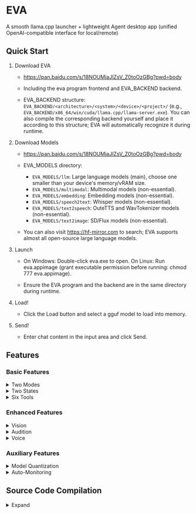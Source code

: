 # EVA

A smooth llama.cpp launcher + lightweight Agent desktop app (unified OpenAI-compatible interface for local/remote)



## Quick Start

1. Download EVA

    - https://pan.baidu.com/s/18NOUMjaJIZsV_Z0toOzGBg?pwd=body

    - Including the eva program frontend and EVA_BACKEND backend.

    - EVA_BACKEND structure: `EVA_BACKEND/<architecture>/<system>/<device>/<project>/` (e.g., `EVA_BACKEND/x86_64/win/cuda/llama.cpp/llama-server.exe`). You can also compile the corresponding backend yourself and place it according to this structure; EVA will automatically recognize it during runtime.

2. Download Models

    - https://pan.baidu.com/s/18NOUMjaJIZsV_Z0toOzGBg?pwd=body

    - EVA_MODELS directory:
      - `EVA_MODELS/llm`: Large language models (main), choose one smaller than your device's memory/vRAM size.
      - `EVA_MODELS/multimodal`: Multimodal models (non-essential).
      - `EVA_MODELS/embedding`: Embedding models (non-essential).
      - `EVA_MODELS/speech2text`: Whisper models (non-essential).
      - `EVA_MODELS/text2speech`: OuteTTS and WavTokenizer models (non-essential).
      - `EVA_MODELS/text2image`: SD/Flux models (non-essential).

    - You can also visit https://hf-mirror.com to search; EVA supports almost all open-source large language models.

3. Launch

    - On Windows: Double-click eva.exe to open. On Linux: Run eva.appimage (grant executable permission before running: chmod 777 eva.appimage).

    - Ensure the EVA program and the backend are in the same directory during runtime.

4. Load!

    - Click the Load button and select a gguf model to load into memory.

5. Send!

    - Enter chat content in the input area and click Send.
    
## Features

### Basic Features

<details>
<summary> Two Modes </summary>

1. Local Mode: After selecting a gguf model, start the local `llama-server` program, which by default opens port 8080 and can also be accessed via a web page.

2. Connection Mode: Fill in `endpoint/key/model` to switch to a remote model, using the OpenAI-compatible interface (`/v1/chat/completions`).

</details>

<details>
<summary> Two States </summary>

1. Conversation State
   
   - Enter chat content in the input area, and the model will respond.
   
   - Mounted tools can be used.
   
   - Press F1 to take a screenshot, press F2 to record audio; screenshots and recordings will be sent to multimodal or Whisper models for corresponding processing.

2. Completion State
   
   - Type any text in the output area, and the model will complete it.

</details>

<details>
<summary> Six Tools </summary>

```txt
    Attach the "tool protocol" to the system prompt to guide the model to initiate calls with <tool_call>JSON</tool_call>;
    After inference, automatically parse tool requests, execute them, and send the results as "tool_response: ..." until there are no new requests.
```

1. Calculator
   
   - The model outputs calculation formulas to the calculator tool, which returns the results.
   
   - Example: Calculate 888*999
   
   - Difficulty level: ⭐

2. Mouse & Keyboard
   
   - The model outputs action sequences to control the user's mouse and keyboard; the model needs to have vision to complete positioning.
   
   - Example: Help me automatically farm in MapleStory
   
   - Difficulty level: ⭐⭐⭐⭐⭐

3. Software Engineer
   
   - Similar to Cline's automated tool execution chain (execute_command/read_file/write_file/edit_file/list_files/search_content/MCP...).
   
   - Example: Help me build an initial CMake Qt project
   
   - Difficulty level: ⭐⭐⭐⭐⭐

4. Knowledge Base
   
   - The model outputs query text to the knowledge base tool, which returns the three most relevant embedded knowledge entries.
   
   - Requirement: First upload text and build in "Proliferation - Knowledge Base" (start the embedding service → store segments one by one via /v1/embeddings).
   
   - Example: What features does EVA have?
   
   - Difficulty level: ⭐⭐⭐

5. Text-to-Image
   
   - The model outputs painting prompts to the text-to-image tool, which returns the generated image.
   
   - Requirement: Users need to configure the path of the text-to-image model in the proliferation window first; supports SD and Flux models.
   
   - Example: Draw a girl
   
   - Difficulty level: ⭐⭐

6. MCP Tool
   
   - Obtain rich external tools through the MCP service.
   
   - Note: After mounting the tool, you need to go to the proliferation window to configure the MCP service.
   
   - Difficulty level: ⭐⭐⭐⭐⭐

</details>

### Enhanced Features

<details>
<summary> Vision </summary>

- Introduction: In Local Mode + Conversation State, you can mount a vision model. Vision models usually have "mmproj" in their names and only match specific models. After successful mounting, users can select images for pre-decoding to serve as the model's context.

- Activation method: Right-click "Mount Vision" in settings and select mmproj; after dragging/dropping, right-clicking to upload, or pressing F1 to take a screenshot, click "Send" for pre-decoding, then proceed with Q&A.

</details>

<details>
<summary> Audition </summary>

- Introduction: Convert the user's voice to text with the whisper.cpp project, or directly input audio to convert to subtitle files.

- Activation method: Right-click the status area to open "Proliferation - Speech-to-Text", select the Whisper model path; return to the main interface, press F2 to start/end recording, and the transcription will be automatically filled in the input box after ending.

</details>

<details>
<summary> Voice </summary>

- Introduction: Convert the text output by the model to voice and play it automatically using Windows' voice function, or configure the OuteTTS model for text-to-speech.

- Activation method: Right-click the status area to open "Proliferation - Text-to-Speech", select system voice or OuteTTS+WavTokenizer and start.

</details>

### Auxiliary Features

<details>
<summary> Model Quantization </summary>

- You can right-click the status area to pop up the proliferation window, and quantize unquantized fp32, fp16, bf16 gguf models in the model quantization tab.

</details>

<details>
<summary> Auto-Monitoring </summary>

- In local conversation state, after mounting vision, you can set the monitoring frame rate; then the latest 1-minute screen frames will be automatically attached to the next sending.

</details>

## Source Code Compilation

<details>
<summary> Expand </summary>

1. Configure the environment
   
   - Install a compiler: Use MSVC or MinGW for Windows; use g++ or clang for Linux.
   
   - Install Qt5.15 library: https://download.qt.io/
   
   - Install cmake: https://cmake.org/

2. Clone the source code
   
   ```bash
   git clone https://github.com/ylsdamxssjxxdd/eva.git
   ```

3. Compile
   
   ```bash
   cd eva
   cmake -B build -DBODY_PACK=OFF
   cmake --build build --config Release -j 8
   ```
   
   - BODY_PACK: A flag for packaging. If enabled, all components will be placed in the bin directory on Windows; all components will be packaged into an AppImage file on Linux, but dependencies such as linuxdeploy need to be configured by yourself.

4. Backend preparation
   
    - Obtain compiled inference programs from upstream or third parties.
    - Alternatively, you can obtain all third-party source codes from the Nerv project and compile them yourself: git clone https://github.com/ylsdamxssjxxdd/nerv.git
    - `EVA_BACKEND/x86_64/win/cuda/llama.cpp/llama-server(.exe)`
    - Architecture: `x86_64`, `x86_32`, `arm64`, `arm32`
    - System: `win`, `linux`
    - Device: `cpu`, `cuda`, `vulkan`, `opencl` (custom extensions allowed)
    - Project: e.g., `llama.cpp`, `whisper.cpp`, `stable-diffusion.cpp`
    - During runtime, EVA only enumerates devices and searches for executable files in the same architecture directory of the local machine, and automatically completes the library search path (Windows: PATH; Linux: LD_LIBRARY_PATH).

5. Packaging and distribution (ready to use after decompression)
   
   - Package the executable (build/bin/eva[.exe]), the同级 directory `EVA_BACKEND/`, necessary third-party components and resources, and the optional `EVA_MODELS/` together;
   - Directory example:
     - `EVA_BACKEND/<arch>/<os>/<device>/llama.cpp/llama-server(.exe)`
     - `EVA_BACKEND/<arch>/<os>/<device>/whisper.cpp/whisper-cli(.exe)`
     - `EVA_BACKEND/<arch>/<os>/<device>/llama-tts/llama-tts(.exe)`
     - `EVA_MODELS/{llm,embedding,speech2text,text2speech,text2image}/...`
   - The program will create `EVA_TEMP/` in the same directory on first startup to save configurations, history, and intermediate products.

</details>